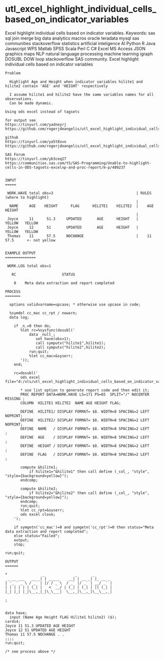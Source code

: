 # utl_excel_highlight_individual_cells_based_on_indicator_variables
Excel highlight individual cells based on indicator variables.  Keywords: sas sql join merge big data analytics macros oracle teradata mysql sas communities stackoverflow statistics artificial inteligence AI Python R Java Javascript WPS Matlab SPSS Scala Perl C C# Excel MS Access JSON graphics maps NLP natural language processing machine learning igraph DOSUBL DOW loop stackoverflow SAS community.
    Excel highlight individual cells based on indicator variables

    Problem

      Highlight Age and Height when indicator variables hilite1 and hilite2 contain 'AGE' and 'HEIGHT' respectively 

      I assume hilite1 and hilite2 have the same variables names for all observations.
      Can be made dynamic.

    Using ods excel instead of tagsets

    for output see
    https://tinyurl.com/yadneyrj
    https://github.com/rogerjdeangelis/utl_excel_highlight_individual_cells_based_on_indicator_variables/blob/master/utl_excel_highlight_individual_cells_based_on_indicator_variables.

    github
    https://tinyurl.com/ya5t8xvo
    https://github.com/rogerjdeangelis/utl_excel_highlight_individual_cells_based_on_indicator_variables

    SAS Forum
    https://tinyurl.com/yb3ceq27
    https://communities.sas.com/t5/SAS-Programming/Unable-to-highlight-cells-in-ODS-tagsets-excelxp-and-proc-report/m-p/489237


    INPUT
    =====

     WORK.HAVE total obs=3                                      | RULES (where to highlight)
                                                                |
      NAME     AGE    HEIGHT      FLAG      HILITE1    HILITE2  |    AGE     HEIGHT
                                                                |
     Joyce     11      51.3     UPDATED       AGE      HEIGHT   |    YELLOW   YELLOW
     Joyce     12      51       UPDATED       AGE      HEIGHT   |    YELLOW   YELLOW
     Thomas    11      57.5     NOCHANGE                        |    11      57.5      <- not yellow


    EXAMPLE OUTPUT
    ==============

     WORK.LOG total obs=1

       RC                     STATUS

        0    Meta data extraction and report completed

    PROCESS
    =======

      options validvarname=upcase; * otherwise use upcase in code;

      %symdel cc_mac cc_rpt / nowarn;
      data log;

        if _n_=0 then do;
           %let rc=%sysfunc(dosubl('
               data _null_;
                  set have(obs=1);
                  call symputx("hilite1",hilite1);
                  call symputx("hilite2",hilite2);
               run;quit;
               %let cc_mac=&syserr;
           '));
        end;

        rc=dosubl('
           ods excel file="d:/xls/utl_excel_highlight_individual_cells_based_on_indicator_variables.xlsx";

           * use list option to generate report code and then edit it;
           PROC REPORT DATA=WORK.HAVE LS=171 PS=65  SPLIT="/" NOCENTER MISSING ;
           COLUMN  HILITE1 HILITE2  NAME AGE HEIGHT FLAG;

           DEFINE  HILITE1/ DISPLAY FORMAT= $8. WIDTH=8 SPACING=2 LEFT NOPRINT;
           DEFINE  HILITE2/ DISPLAY FORMAT= $8. WIDTH=8 SPACING=2 LEFT NOPRINT;
           DEFINE  NAME   / DISPLAY FORMAT= $8. WIDTH=8 SPACING=2 LEFT        ;
           DEFINE  AGE    / DISPLAY FORMAT= $8. WIDTH=8 SPACING=2 LEFT        ;
           DEFINE  HEIGHT / DISPLAY FORMAT= $8. WIDTH=8 SPACING=2 LEFT        ;
           DEFINE  FLAG   / DISPLAY FORMAT= $8. WIDTH=8 SPACING=2 LEFT        ;

           compute &hilite1;
               if hilite1="&hilite1" then call define (_col_, "style", "style={background=yellow}");
           endcomp;

           compute &hilite2;
               if hilite2="&hilite2" then call define (_col_, "style", "style={background=yellow}");
           endcomp;
           run;quit;
           %let cc_rpt=&syserr;
           ods excel close;
        ');

        if symgetn('cc_mac')=0 and symgetn('cc_rpt')=0 then status="Meta data extraction and report completed";
        else status="Failed";
        output;
        stop;

    run;quit;

    OUTPUT
    ======

    *                _              _       _
     _ __ ___   __ _| | _____    __| | __ _| |_ __ _
    | '_ ` _ \ / _` | |/ / _ \  / _` |/ _` | __/ _` |
    | | | | | | (_| |   <  __/ | (_| | (_| | || (_| |
    |_| |_| |_|\__,_|_|\_\___|  \__,_|\__,_|\__\__,_|

    ;


    data have;
      input (Name Age Height FLAG Hilite1 hilite2) ($);
    cards4;
    Joyce 11 51.3 UPDATED AGE HEIGHT
    Joyce 12 51 UPDATED AGE HEIGHT
    Thomas 11 57.5 NOCHANGE . .
    ;;;;
    run;quit;

    /* see process above */


